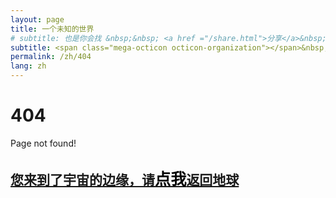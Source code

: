 ```yaml
---
layout: page
title: 一个未知的世界
# subtitle: 也是你会找 &nbsp;&nbsp; <a href ="/share.html">分享</a>&nbsp;&nbsp; <a href ="/ohter.html">其他</a>&nbsp;&nbsp;
subtitle: <span class="mega-octicon octicon-organization"></span>&nbsp;&nbsp; Resource link
permalink: /zh/404
lang: zh
---
```


# 404

Page not found! 

<h2><a href="http://www.meety.top/">您来到了宇宙的边缘，请<span style="color: black; font-size: larger;">点我</span>返回地球 </a></h2>
